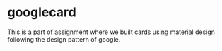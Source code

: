 # googlecard
This is a part of assignment where we built cards using material design following the design pattern of google.
